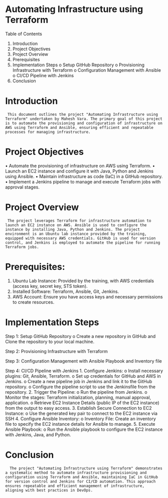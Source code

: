 # Automating Infrastructure using Terraform

Table of Contents
1.	Introduction
2.	Project Objectives
3.	Project Overview
4.	Prerequisites
5.	Implementation Steps
   o	Setup GitHub Repository 
   o	Provisioning Infrastructure with Terraform
   o	Configuration Management with Ansible
   o	CI/CD Pipeline with Jenkins
6.	Conclusion

# Introduction
     This document outlines the project "Automating Infrastructure using Terraform" undertaken by Mahesh Vara. The primary goal of this project is to automate the provisioning and configuration of infrastructure on AWS using Terraform and Ansible, ensuring efficient and repeatable processes for managing infrastructure.

# Project Objectives
   •	Automate the provisioning of infrastructure on AWS using Terraform.
   •	Launch an EC2 instance and configure it with Java, Python and Jenkins using Ansible.
   •	Maintain infrastructure as code (IaC) in a GitHub repository.
   •	Implement a Jenkins pipeline to manage and execute Terraform jobs with approval stages.

# Project Overview
     The project leverages Terraform for infrastructure automation to launch an EC2 instance on AWS. Ansible is used to configure the instance by installing Java, Python and Jenkins. The project environment is an Ubuntu lab instance provided by the training, equipped with necessary AWS credentials. GitHub is used for version control, and Jenkins is employed to automate the pipeline for running Terraform jobs.


# Prerequisites:
1.	Ubuntu Lab Instance: Provided by the training, with AWS credentials (access key, secret key, STS token).
2.	Installed Software: Terraform, Ansible, Git, Jenkins.
3.	AWS Account: Ensure you have access keys and necessary permissions to create resources.
 
# Implementation Steps
Step 1: Setup GitHub Repository
      o	Create a new repository in GitHub and Clone the repository to your local machine.

Step 2: Provisioning Infrastructure with Terraform       

Step 3: Configuration Management with Ansible Playbook and Inventory file

Step 4: CI/CD Pipeline with Jenkins
       1.	Configure Jenkins:
            o	Install necessary plugins: Git, Ansible, Terraform.
            o	Set up credentials for GitHub and AWS in Jenkins.
            o	Create a new pipeline job in Jenkins and link it to the GitHub repository.
            o	Configure the pipeline script to use the Jenkinsfile from the repository.
       2.	Trigger the Pipeline:
            o	Run the pipeline from Jenkins.
            o	Monitor the stages: Terraform initialization, planning, manual approval, application.
            o	Retrieve EC2 Instance Details (public IP of the EC2 instance) from the output to easy access.
       3.	Establish Secure Connection to EC2 Instance:
            o	Use the generated key pair to connect to the EC2 instance via SSH
       4.	Configure Ansible Inventory:
            o	Inventory File: Create an inventory file to specify the EC2 instance details for Ansible to manage.
       5.	Execute Ansible Playbook:
            o	Run the Ansible playbook to configure the EC2 instance with Jenkins, Java, and Python.

# Conclusion
      The project "Automating Infrastructure using Terraform" demonstrates a systematic method to automate infrastructure provisioning and configuration using Terraform and Ansible, maintaining IaC in GitHub for version control and Jenkins for CI/CD automation. This approach ensures repeatable and efficient management of infrastructure, aligning with best practices in DevOps.

